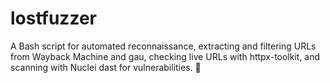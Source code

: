 # lostfuzzer
A Bash script for automated  reconnaissance, extracting and filtering URLs from Wayback Machine and gau, checking live URLs with httpx-toolkit, and scanning with Nuclei dast for vulnerabilities. 🚀
